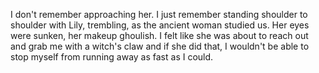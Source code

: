 I don't remember approaching her. I just remember standing shoulder to shoulder with Lily, trembling, as the ancient woman studied us. Her eyes were sunken, her makeup ghoulish. I felt like she was about to reach out and grab me with a witch's claw and if she did that, I wouldn't be able to stop myself from running away as fast as I could. 